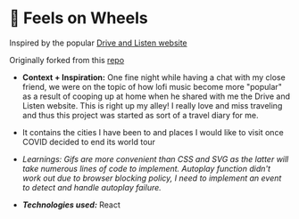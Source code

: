 # 🚗 Feels on Wheels

Inspired by the popular [Drive and Listen website](https://driveandlisten.herokuapp.com/)

Originally forked from this [repo](https://github.com/Nd98/DriveAndListen)


  - **Context + Inspiration:** One fine night while having a chat with my close friend, we were on the topic of how lofi music become more "popular" as a result of cooping up at home when he shared with me the Drive and Listen website. This is right up my alley! I really love and miss traveling and thus this project was started as sort of a travel diary for me.

  - It contains the cities I have been to and places I would like to visit once COVID decided to end its world  tour

  - _Learnings: Gifs are more convenient than CSS and SVG as the latter will take numerous lines of code to implement. Autoplay function didn't work out due to browser blocking policy, I need to implement an event to detect and handle autoplay failure._

  - **_Technologies used:_** React

